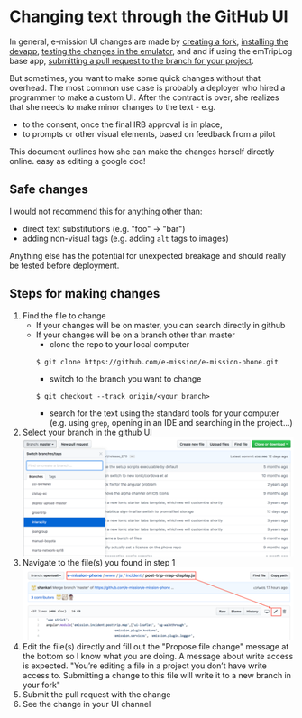 # Changing text through the GitHub UI #

In general, e-mission UI changes are made by [creating a
fork](https://help.github.com/articles/fork-a-repo/), [installing the
devapp](https://github.com/e-mission/e-mission-devapp#installing), [testing the
changes in the emulator](https://github.com/e-mission/e-mission-phone#updating-the-ui-only), and and if using the emTripLog
base app, [submitting a pull request to the branch for your project](https://help.github.com/articles/about-pull-requests/).

But sometimes, you want to make some quick changes without that overhead. The
most common use case is probably a deployer who hired a programmer to make a
custom UI. After the contract is over, she realizes that she needs to make
minor changes to the text - e.g.
  - to the consent, once the final IRB approval is in place,
  - to prompts or other visual elements, based on feedback from a pilot

This document outlines how she can make the changes herself directly online.
easy as editing a google doc!

## Safe changes ##
I would not recommend this for anything other than:
  - direct text substitutions (e.g. "foo" -> "bar")
  - adding non-visual tags (e.g. adding `alt` tags to images)

Anything else has the potential for unexpected breakage and should really be
tested before deployment.

## Steps for making changes ##
1. Find the file to change
    - If your changes will be on master, you can search directly in github
    - If your changes will be on a branch other than master
      - clone the repo to your local computer
      ```
      $ git clone https://github.com/e-mission/e-mission-phone.git
      ```
      - switch to the branch you want to change
      ```
      $ git checkout --track origin/<your_branch>
      ```
      - search for the text using the standard tools for your computer (e.g. using `grep`, opening in an IDE and searching in the project...)
1. Select your branch in the github UI
![branch selection github ui](../../assets/overview/easiest_way_to_change_text/branch_selection_github_ui.png)
1. Navigate to the file(s) you found in step 1
![navigate to file and edit](../../assets/overview/easiest_way_to_change_text/navigate_to_file_and_edit.png)
1. Edit the file(s) directly and fill out the "Propose file change" message at the bottom so I know what you are doing. A message about write access is expected. "You’re editing a file in a project you don’t have write access to. Submitting a change to this file will write it to a new branch in your fork"
1. Submit the pull request with the change
1. See the change in your UI channel
